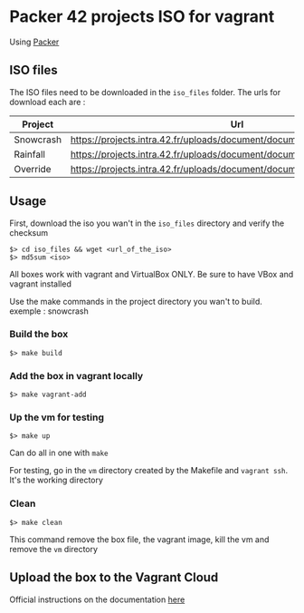 # Packer 42 projects ISO for vagrant

Using [Packer](https://packer.io/)

## ISO files

The ISO files need to be downloaded in the `iso_files` folder. The urls for download each are :

| Project | Url | md5 checksum |
| ------- | --- | ------------ |
| Snowcrash | https://projects.intra.42.fr/uploads/document/document/1573/SnowCrash.iso | 16ade8a197300c61cee10bcf6552d3f5
| Rainfall | https://projects.intra.42.fr/uploads/document/document/1570/RainFall.iso | 37805631fb424dfe643f1fb900e5ac8a
| Override | https://projects.intra.42.fr/uploads/document/document/1574/OverRide.iso | 9adf39ca3de9a10d37cfab23d3d6c4bc

## Usage

First, download the iso you wan't in the `iso_files` directory and verify the checksum

    $> cd iso_files && wget <url_of_the_iso>
    $> md5sum <iso>

All boxes work with vagrant and VirtualBox ONLY. Be sure to have VBox and vagrant installed

Use the make commands in the project directory you wan't to build. exemple : snowcrash

### Build the box

    $> make build

### Add the box in vagrant locally

    $> make vagrant-add

### Up the vm for testing

    $> make up

Can do all in one with `make`

For testing, go in the `vm` directory created by the Makefile and `vagrant ssh`. It's the working directory

### Clean

    $> make clean

This command remove the box file, the vagrant image, kill the vm and remove the `vm` directory

## Upload the box to the Vagrant Cloud

Official instructions on the documentation [here](https://www.vagrantup.com/docs/vagrant-cloud/boxes/create.html#creating-boxes-via-the-vagrant-cloud-web-interface)
